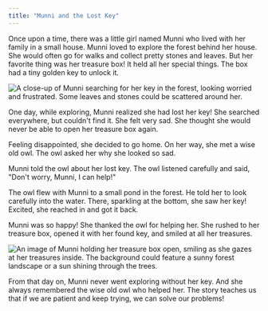 ```yaml
---
title: "Munni and the Lost Key"
---
```


Once upon a time, there was a little girl named Munni who lived with her family in a small house. Munni loved to explore the forest behind her house. She would often go for walks and collect pretty stones and leaves. But her favorite thing was her treasure box!  It held all her special things.  The box had a tiny golden key to unlock it.

![A close-up of Munni searching for her key in the forest, looking worried and frustrated. Some leaves and stones could be scattered around her.](/images/image_munni-and-the-lost-key1.png)

One day, while exploring, Munni realized she had lost her key! She searched everywhere, but couldn't find it. She felt very sad. She thought she would never be able to open her treasure box again.

Feeling disappointed, she decided to go home. On her way, she met a wise old owl. The owl asked her why she looked so sad.

Munni told the owl about her lost key. The owl listened carefully and said, "Don't worry, Munni, I can help!" 


The owl flew with Munni to a small pond in the forest. He told her to look carefully into the water. There, sparkling at the bottom, she saw her key!  Excited, she reached in and got it back.

Munni was so happy! She thanked the owl for helping her. She rushed to her treasure box, opened it with her found key, and smiled at all her treasures.

![An image of Munni holding her treasure box open, smiling as she gazes at her treasures inside. The background could feature a sunny forest landscape or a sun shining through the trees.](/images/image_munni-and-the-lost-key4.png)

From that day on, Munni never went exploring without her key. And she always remembered the wise old owl who helped her.  The story teaches us that if we are patient and keep trying, we can solve our problems!
